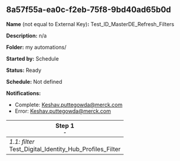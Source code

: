 ## 8a57f55a-ea0c-f2eb-75f8-9bd40ad65b0d

**Name** (not equal to External Key)**:** Test_ID_MasterDE_Refresh_Filters

**Description:** n/a

**Folder:** my automations/

**Started by:** Schedule

**Status:** Ready

**Schedule:** Not defined

**Notifications:**

* Complete: Keshav.puttegowda@merck.com
* Error: Keshav.puttegowda@merck.com

| Step 1<br>_<small>-</small>_ |
| --- |
| _1.1: filter_<br>Test_Digital_Identity_Hub_Profiles_Filter |
